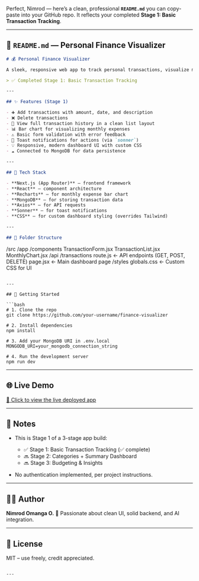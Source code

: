 Perfect, Nimrod — here’s a clean, professional **`README.md`** you can copy-paste into your GitHub repo. It reflects your completed **Stage 1: Basic Transaction Tracking**.

---

## 📄 `README.md` — Personal Finance Visualizer

```md
# 💰 Personal Finance Visualizer

A sleek, responsive web app to track personal transactions, visualize monthly spending, and manage finances — built with **Next.js**, **React**, **Recharts**, and **MongoDB**.

> ✅ Completed Stage 1: Basic Transaction Tracking

---

## ✨ Features (Stage 1)

- ➕ Add transactions with amount, date, and description
- ❌ Delete transactions
- 📜 View full transaction history in a clean list layout
- 📊 Bar chart for visualizing monthly expenses
- ⚠️ Basic form validation with error feedback
- 🔔 Toast notifications for actions (via `sonner`)
- 💡 Responsive, modern dashboard UI with custom CSS
- ☁️ Connected to MongoDB for data persistence

---

## 🧱 Tech Stack

- **Next.js (App Router)** – frontend framework
- **React** – component architecture
- **Recharts** – for monthly expense bar chart
- **MongoDB** – for storing transaction data
- **Axios** – for API requests
- **Sonner** – for toast notifications
- **CSS** – for custom dashboard styling (overrides Tailwind)

---

## 📂 Folder Structure

```

/src
/app
/components
TransactionForm.jsx
TransactionList.jsx
MonthlyChart.jsx
/api
/transactions
route.js         ← API endpoints (GET, POST, DELETE)
page.jsx             ← Main dashboard page
/styles
globals.css          ← Custom CSS for UI

````

---

## 🚀 Getting Started

```bash
# 1. Clone the repo
git clone https://github.com/your-username/finance-visualizer

# 2. Install dependencies
npm install

# 3. Add your MongoDB URI in .env.local
MONGODB_URI=your_mongodb_connection_string

# 4. Run the development server
npm run dev
````

---

## 🌐 Live Demo

[🔗 Click to view the live deployed app](https://your-vercel-url.vercel.app)

---

## 📌 Notes

* This is Stage 1 of a 3-stage app build:

  * ✅ Stage 1: Basic Transaction Tracking (✅ complete)
  * 🔜 Stage 2: Categories + Summary Dashboard
  * 🔜 Stage 3: Budgeting & Insights

* No authentication implemented, per project instructions.

---

## 👨‍💻 Author

**Nimrod Omanga O.**
🚀 Passionate about clean UI, solid backend, and AI integration.

---

## 📃 License

MIT – use freely, credit appreciated.

```

---


